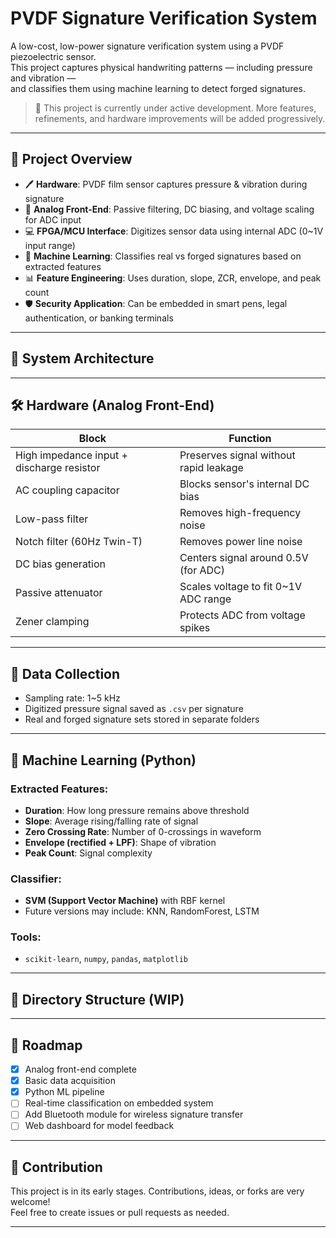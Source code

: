 # PVDF Signature Verification System

A low-cost, low-power signature verification system using a PVDF piezoelectric sensor.  
This project captures physical handwriting patterns — including pressure and vibration —  
and classifies them using machine learning to detect forged signatures.

> 🚧 This project is currently under active development. More features, refinements, and hardware improvements will be added progressively.

---

## 📌 Project Overview

- 🖊️ **Hardware**: PVDF film sensor captures pressure & vibration during signature
- 🔧 **Analog Front-End**: Passive filtering, DC biasing, and voltage scaling for ADC input
- 💻 **FPGA/MCU Interface**: Digitizes sensor data using internal ADC (0~1V input range)
- 🤖 **Machine Learning**: Classifies real vs forged signatures based on extracted features
- 📊 **Feature Engineering**: Uses duration, slope, ZCR, envelope, and peak count
- 🛡️ **Security Application**: Can be embedded in smart pens, legal authentication, or banking terminals

---

## 🧩 System Architecture


---

## 🛠️ Hardware (Analog Front-End)

| Block | Function |
|-------|----------|
| High impedance input + discharge resistor | Preserves signal without rapid leakage |
| AC coupling capacitor | Blocks sensor's internal DC bias |
| Low-pass filter | Removes high-frequency noise |
| Notch filter (60Hz Twin-T) | Removes power line noise |
| DC bias generation | Centers signal around 0.5V (for ADC) |
| Passive attenuator | Scales voltage to fit 0~1V ADC range |
| Zener clamping | Protects ADC from voltage spikes |

---

## 💾 Data Collection

- Sampling rate: 1~5 kHz
- Digitized pressure signal saved as `.csv` per signature
- Real and forged signature sets stored in separate folders

---

## 🧠 Machine Learning (Python)

### Extracted Features:
- **Duration**: How long pressure remains above threshold
- **Slope**: Average rising/falling rate of signal
- **Zero Crossing Rate**: Number of 0-crossings in waveform
- **Envelope (rectified + LPF)**: Shape of vibration
- **Peak Count**: Signal complexity

### Classifier:
- **SVM (Support Vector Machine)** with RBF kernel  
- Future versions may include: KNN, RandomForest, LSTM

### Tools:
- `scikit-learn`, `numpy`, `pandas`, `matplotlib`

---

## 📁 Directory Structure (WIP)


---

## 🔮 Roadmap

- [x] Analog front-end complete
- [x] Basic data acquisition
- [x] Python ML pipeline
- [ ] Real-time classification on embedded system
- [ ] Add Bluetooth module for wireless signature transfer
- [ ] Web dashboard for model feedback

---

## 🙌 Contribution

This project is in its early stages. Contributions, ideas, or forks are very welcome!  
Feel free to create issues or pull requests as needed.

---